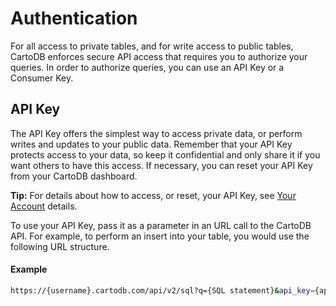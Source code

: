 # Authentication

For all access to private tables, and for write access to public tables, CartoDB enforces secure API access that requires you to authorize your queries. In order to authorize queries, you can use an API Key or a Consumer Key.

## API Key

The API Key offers the simplest way to access private data, or perform writes and updates to your public data. Remember that your API Key protects access to your data, so keep it confidential and only share it if you want others to have this access. If necessary, you can reset your API Key from your CartoDB dashboard.

**Tip:** For details about how to access, or reset, your API Key, see [Your Account](http://docs.cartodb.com/cartodb-editor/your-account/#api-key) details.

To use your API Key, pass it as a parameter in an URL call to the CartoDB API. For example, to perform an insert into your table, you would use the following URL structure.

#### Example

```bash
https://{username}.cartodb.com/api/v2/sql?q={SQL statement}&api_key={api_key}
```
